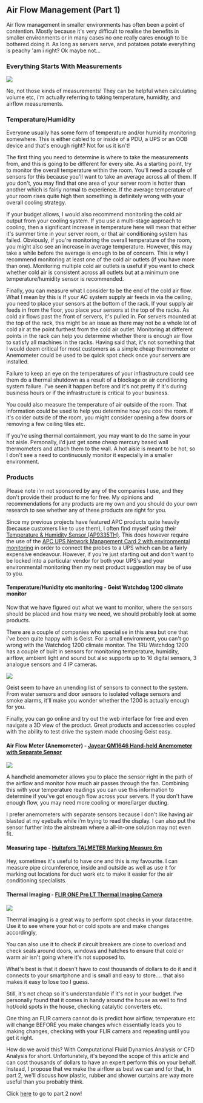 ## Air Flow Management (Part 1)

Air flow management in smaller environments has often been a point of contention. Mostly because it's very difficult to realise the benefits in smaller environments or in many cases no one really cares enough to be bothered doing it. As long as servers serve, and potatoes potate everything is peachy 'am i right? Ok maybe not...

### Everything Starts With Measurements

[![](../images/Blade-Shield.gif)](https://www.amazon.com.au/Hultafors-Talmeter-Marking-Measure-HULTALM3/dp/B0041YQFY6/ref=asc_df_B0041YQFY6/?tag=googleshopdsk-22&linkCode=df0&hvadid=341793407486&hvpos=&hvnetw=g&hvrand=9348708465173918595&hvpone=&hvptwo=&hvqmt=&hvdev=c&hvdvcmdl=&hvlocint=&hvlocphy=9071726&hvtargid=pla-563524355439&th=1)

No, not those kinds of measurements! They can be helpful when calculating volume etc, i'm actually referring to taking temperature, humidity, and airflow measurements.

### Temperature/Humidity

Everyone usually has some form of temperature and/or humidity monitoring somewhere. This is either cabled to or inside of a PDU, a UPS or an OOB device and that's enough right? Not for us it isn't!

The first thing you need to determine is where to take the measurements from, and this is going to be different for every site. As a starting point, try to monitor the overall temperature within the room. You'll need a couple of sensors for this because you'll want to take an average across all of them. If you don't, you may find that one area of your server room is hotter than another which is fairly normal to experience. If the average temperature of your room rises quite high then something is definitely wrong with your overall cooling strategy.

If your budget allows, I would also recommend monitoriing the cold air output from your cooling system. If you use a multi-stage approach to cooling, then a significant increase in temperature here will mean that either it's summer time in your server room, or that air conditioning system has failed. Obviously, if you're monitoring the overall temperature of the room, you might also see an increase in average temperature. However, this may take a while before the average is enough to be of concern. This is why I recommend monitoring at least one of the cold air outlets (if you have more than one). Monitoring multiple cold air outlets is useful if you want to check whether cold air is consistent across all outlets but at a minimum one temperature/humidity sensor is recommended.

Finally, you can measure what I consider to be the end of the cold air flow. What I mean by this is If your AC system supply air feeds in via the ceiling, you need to place your sensors at the bottom of the rack. If your supply air feeds in from the floor, you place your sensors at the top of the racks. As cold air flows past the front of servers, it's pulled in. For servers mounted at the top of the rack, this might be an issue as there may not be a whole lot of cold air at the point furthest from the cold air outlet. Monitoring at different points in the rack can help you determine whether there is enough air flow to satisfy all machines in the racks. Having said that, it's not something that I would deem critical for most customers as a simple cheap thermometer or Anemometer could be used to be quick spot check once your servers are installed.

Failure to keep an eye on the temperatures of your infrastructure could see them do a thermal shutdown as a result of a blockage or air conditioning system failure. I've seen it happen before and it's not pretty if it's during business hours or if the infrastructure is critical to your business. 

You could also measure the temperature of air outside of the room. That information could be used to help you determine how you cool the room. If it's colder outside of the room, you might consider opening a few doors or removing a few ceiling tiles etc.

If you're using thermal containment, you may want to do the same in your hot aisle. Personally, i'd just get some cheap mercury based wall thermometers and attach them to the wall. A hot aisle is meant to be hot, so I don't see a need to continuously monitor it especially in a smaller environment.

### Products

Please note i'm not sponsored by any of the companies I use, and they don't provide their product to me for free. My opinions and recommendations for any products are my own and you should do your own research to see whether any of these products are right for you.

Since my previous projects have featured APC products quite heavily (because customers like to use them), I often find myself using their [Temperature & Humidity Sensor (AP9335TH)](https://www.mwave.com.au/product/apc-temperature-humidity-sensor-ap9335th-aa14258?gclid=Cj0KCQiA_c-OBhDFARIsAIFg3ezq2124E3OnN6WnqFPJyRfu2R6JJzaqT-71In1ZWaaeP8bNjY65ikgaAuN3EALw_wcB&__cf_chl_jschl_tk__=efMYoiIB3rnPP2mN.xuEvBOOuzlS2_VEmUrxQW2AyYM-1641359687-0-gaNycGzNCVE). This does however require the use of the [APC UPS Network Management Card 2 with environmental monitoring](https://upssolutions.com.au/products/ups-network-management-card-2-with-environmental-monitoring?variant=21744625483834&currency=AUD&utm_medium=product_sync&utm_source=google&utm_content=sag_organic&utm_campaign=sag_organic&gclid=Cj0KCQiA_c-OBhDFARIsAIFg3ezTXF2QSSgroGPCoMvW-pphMCmC6BEHdV6-vZ8Zz3jsFQMOYsman_saAok6EALw_wcB) in order to connect the probes to a UPS which can be a fairly expensive endeavour. However, if you're just starting out and don't want to be locked into a particular vendor for both your UPS's and your environmental monitoring then my next product suggestion may be of use to you.

#### Temperature/Hunidity etc monitoring - Geist Watchdog 1200 climate monitor

Now that we have figured out what we want to monitor, where the sensors should be placed and how many we need, we should probably look at some products.

There are a couple of companies who specialise in this area but one that i've been quite happy with is Geist. For a small environment, you can't go wrong with the Watchdog 1200 climate monitor. The 1RU Watchdog 1200 has a couple of built in sensors for monitoring temperature, humidity, airflow, ambient light and sound but also supports up to 16 digital sensors, 3 analogue sensors and 4 IP cameras.

![](../images/Geist-watchdog-1200-1250.jpg)

Geist seem to have an unending list of sensors to connect to the system. From water sensors and door sensors to isolated voltage sensors and smoke alarms, it'll make you wonder whether the 1200 is actually enough for you.

Finally, you can go online and try out the web interface for free and even navigate a 3D view of the product. Great products and accessories coupled with the ability to test drive the system made choosing Geist easy.

#### Air Flow Meter (Anemometer) - [Jaycar QM1646 Hand-held Anemometer with Separate Sensor](https://www.jaycar.com.au/hand-held-anemometer-with-separate-sensor/p/QM1646)

![](../images/QM1646-hand-held-anemometer-with-separate-sensorImageMain-515.jpg)

A handheld anemometer allows you to place the sensor right in the path of the airflow and monitor how much air passes through the fan. Combining this with your temperature readings you can use this information to determine if you've got enough flow across your servers. If you don't have enough flow, you may need more cooling or more/larger ducting.

I prefer anemometers with separate sensors because I don't like having air blasted at my eyeballs while i'm trying to read the display. I can also put the sensor further into the airstream where a all-in-one solution may not even fit.

#### Measuring tape - [Hultafors TALMETER Marking Measure 6m](https://euroworkweardirect.com.au/collections/hultafors-tools/products/hultafors-talmeter-marking-measure-6m?variant=22840653807674)

Hey, sometimes it's useful to have one and this is my favourite. I can measure pipe circumference, inside and outside as well as use it for marking out locations for duct work etc to make it easier for the air conditioning specialists.

#### Thermal Imaging - [FLIR ONE Pro LT Thermal Imaging Camera](https://au.element14.com/flir/flir-one-pro-lt-android-micro-usb/thermal-imager-160-x-120-150mm/dp/2902327)

![](../images/flirone-gen3-consumer.png)

Thermal imaging is a great way to perform spot checks in your datacentre. Use it to see where your hot or cold spots are and make changes accordingly,

You can also use it to check if circuit breakers are close to overload and check seals around doors, windows and hatches to ensure that cold or warm air isn't going where it's not supposed to.

What's best is that it doesn't have to cost thousands of dollars to do it and it connects to your smartphone and is small and easy to store.... that also makes it easy to lose too I guess.

Still, it's not cheap so it's understandable if it's not in your budget. I've personally found that it comes in handy around the house as well to find hot/cold spots in the house, checking catalytic converters etc.

One thing an FLIR camera cannot do is predict how airflow, temperature etc will change BEFORE you make changes which essentially leads you to making changes, checking with your FLIR camera and repeating until you get it right.

How do we avoid this? With Computational Fluid Dynamics Analysis or CFD Analysis for short. Unfortunately, it's beyond the scope of this article and can cost thousands of dollars to have an expert perform this on your behalf. Instead, I propose that we make the airflow as best we can and for that, In part 2, we'll discuss how plastic, rubber and shower curtains are way more useful than you probably think.

Click [here](articles/air-flow-management-part-2.md) to go to part 2 now!
